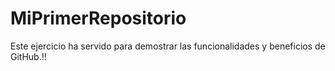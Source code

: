 # MiPrimerRepositorio
Este ejercicio ha servido para demostrar las funcionalidades y beneficios de GitHub.!!